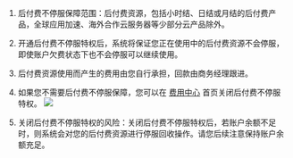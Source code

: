 1. 后付费不停服保障范围：后付费资源，包括小时结、日结或月结的后付费产品，全球应用加速、海外合作云服务器等少部分云产品除外。

2. 开通后付费不停服特权后，系统将保证您正在使用中的后付费资源不会停服，即使账户欠费状态下也不会停服可以继续使用。

3. 后付费资源使用而产生的费用由您自行承担，回款由商务经理跟进。

4. 如果您不需要后付费不停服保障，您可以在 [费用中心](http://console.tce.fsphere.cn/account) 首页关闭后付费不停服特权。
![](http://imgcache.tce.fsphere.cn/image/mc.qcloudimg.com/static/img/4e4d77423dc7c209a371b5b72276cd40/image.png)

5. 关闭后付费不停服特权的风险：关闭后付费不停服特权后，若账户余额不足时，则系统会对您的后付费资源进行停服回收操作。请您后续注意保持账户余额充足。
